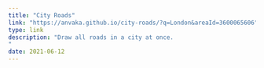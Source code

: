 ```yaml
---
title: "City Roads"
link: "https://anvaka.github.io/city-roads/?q=London&areaId=3600065606"
type: link
description: "Draw all roads in a city at once.
"
date: 2021-06-12
---
```

